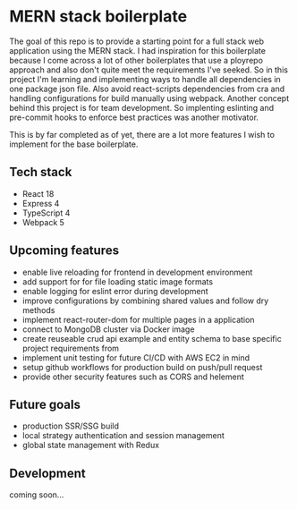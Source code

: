 # MERN stack boilerplate

The goal of this repo is to provide a starting point for a full stack web application using the MERN stack. I had inspiration for this boilerplate because I come across a lot of other boilerplates that use a ployrepo approach and also don't quite meet the requirements I've seeked. So in this project I'm learning and implementing ways to handle all dependencies in one package json file. Also avoid react-scripts dependencies from cra and handling configurations for build manually using webpack. Another concept behind this project is for team development. So implenting eslinting and pre-commit hooks to enforce best practices was another motivator.

This is by far completed as of yet, there are a lot more features I wish to implement for the base boilerplate.

## Tech stack

- React 18
- Express 4
- TypeScript 4
- Webpack 5

## Upcoming features

- enable live reloading for frontend in development environment
- add support for for file loading static image formats
- enable logging for eslint error during development
- improve configurations by combining shared values and follow dry methods
- implement react-router-dom for multiple pages in a application
- connect to MongoDB cluster via Docker image
- create reuseable crud api example and entity schema to base specific project requirements from
- implement unit testing for future CI/CD with AWS EC2 in mind
- setup github workflows for production build on push/pull request
- provide other security features such as CORS and helement

## Future goals

- production SSR/SSG build
- local strategy authentication and session management
- global state management with Redux

## Development

coming soon...
